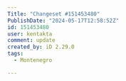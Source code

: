 ```yaml
---
Title: "Changeset #151453480"
PublishDate: "2024-05-17T12:58:52Z"
id: 151453480
user: kentakta
comment: update
created_by: iD 2.29.0
tags:
  - Montenegro

---
```

